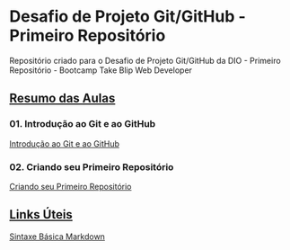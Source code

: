 # Desafio de Projeto Git/GitHub - Primeiro Repositório

Repositório criado para o Desafio de Projeto Git/GitHub da DIO - Primeiro Repositório - Bootcamp Take Blip Web Developer



## <u>Resumo das Aulas</u>

### 01. Introdução ao Git e ao GitHub

[Introdução ao Git e ao GitHub](https://github.com/DavidCezar/bootcamp-takeblip-wd-dio-desafio-github-primeiro-repositorio/tree/main/01.Introdu%C3%A7%C3%A3o%20ao%20Git%20e%20ao%20GitHub)



### 02. Criando seu Primeiro Repositório

[Criando seu Primeiro Repositório](https://github.com/DavidCezar/bootcamp-takeblip-wd-dio-desafio-github-primeiro-repositorio/tree/main/02.Criando%20seu%20Primeiro%20Reposit%C3%B3rio) 



## <u>Links Úteis</u>

[Sintaxe Básica Markdown](https://www.markdownguide.org/basic-syntax/)
